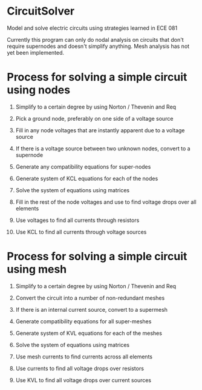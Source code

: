 # CircuitSolver
Model and solve electric circuits using strategies learned in ECE 081

Currently this program can only do nodal analysis on circuits that don't require supernodes and doesn't simplify anything.
Mesh analysis has not yet been implemented.

# Process for solving a simple circuit using nodes

1. Simplify to a certain degree by using Norton / Thevenin and Req

2. Pick a ground node, preferably on one side of a voltage source

3. Fill in any node voltages that are instantly apparent due to a voltage source

4. If there is a voltage source between two unknown nodes, convert to a supernode

5. Generate any compatibility equations for super-nodes

6. Generate system of KCL equations for each of the nodes

7. Solve the system of equations using matrices

8. Fill in the rest of the node voltages and use to find voltage drops over all elements

9. Use voltages to find all currents through resistors

10. Use KCL to find all currents through voltage sources 


# Process for solving a simple circuit using mesh

1. Simplify to a certain degree by using Norton / Thevenin and Req

2. Convert the circuit into a number of non-redundant meshes

3. If there is an internal current source, convert to a supermesh

4. Generate compatibility equations for all super-meshes

5. Generate system of KVL equations for each of the meshes

6. Solve the system of equations using matrices

7. Use mesh currents to find currents across all elements

8. Use currents to find all voltage drops over resistors

9. Use KVL to find all voltage drops over current sources
